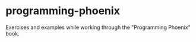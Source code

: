 # programming-phoenix
Exercises and examples while working through the "Programming Phoenix" book.


